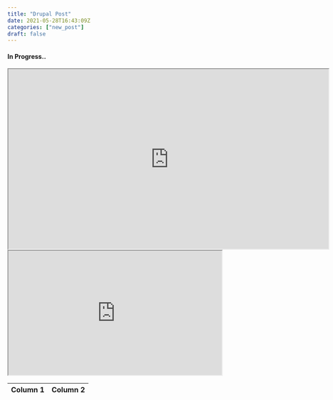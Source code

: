 ```yaml
---
title: "Drupal Post"
date: 2021-05-28T16:43:09Z
categories: ["new_post"]
draft: false
---
```


#### **In Progress..**

<iframe width="720" height="405"
    src="https://www.youtube.com/embed/tgbNymZ7vqY">
</iframe>


<iframe width="480" height="280"
    src="https://www.youtube.com/embed/tgbNymZ7vqY">
</iframe>

  Column 1  |  Column 2  |
  -------------- |---------------- |
